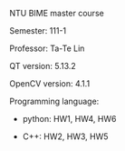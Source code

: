 NTU BIME master course

Semester: 111-1

Professor: Ta-Te Lin

QT version: 5.13.2

OpenCV version: 4.1.1

Programming language:

  - python: HW1, HW4, HW6

  - C++: HW2, HW3, HW5
